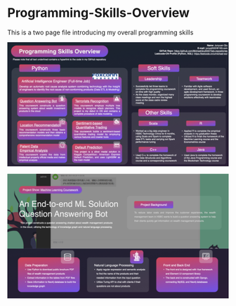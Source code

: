 # Programming-Skills-Overview
This is a two page file introducing my overall programming skills


![First Page](images/showcase-JunyuanQiu.001.jpeg)


![Second Page](images/showcase-JunyuanQiu.002.jpeg)
